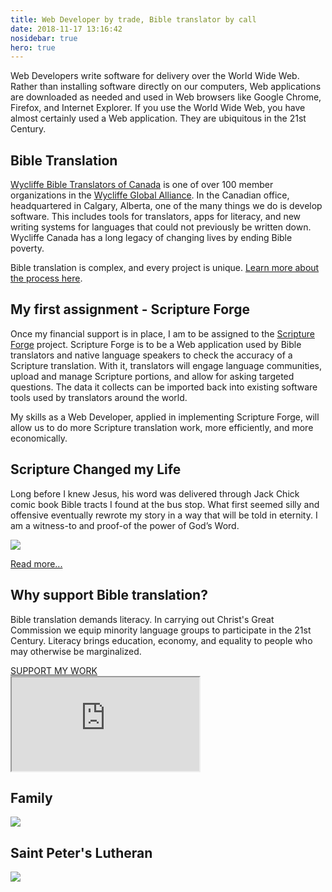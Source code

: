 ```yaml
---
title: Web Developer by trade, Bible translator by call
date: 2018-11-17 13:16:42
nosidebar: true
hero: true
---
```


Web Developers write software for delivery over the World Wide Web. Rather than installing software directly on our computers, Web applications are downloaded as needed and used in Web browsers like Google Chrome, Firefox, and Internet Explorer. If you use the World Wide Web, you have almost certainly used a Web application. They are ubiquitous in the 21st Century.

## Bible Translation

[Wycliffe Bible Translators of Canada](https://www.wycliffe.ca/) is one of over 100 member organizations in the [Wycliffe Global Alliance](http://www.wycliffe.net). In the Canadian office, headquartered in Calgary, Alberta, one of the many things we do is develop software. This includes tools for translators, apps for literacy, and new writing systems for languages that could not previously be written down. Wycliffe Canada has a long legacy of changing lives by ending Bible poverty.

Bible translation is complex, and every project is unique. [Learn more about the process here](https://www.wycliffe.ca/about/our-work/). 

## My first assignment - Scripture Forge

Once my financial support is in place, I am to be assigned to the [Scripture Forge](https://scriptureforge.org/) project. Scripture Forge is to be a Web application used by Bible translators and native language speakers to check the accuracy of a Scripture translation. With it, translators will engage language communities, upload and manage Scripture portions, and allow for asking targeted questions. The data it collects can be imported back into existing software tools used by translators around the world.

My skills as a Web Developer, applied in implementing Scripture Forge, will allow us to do more Scripture translation work, more efficiently, and more economically.

## Scripture Changed my Life

Long before I knew Jesus, his word was delivered through Jack Chick comic book Bible tracts I found at the bus stop. What first seemed silly and offensive eventually rewrote my story in a way that will be told in eternity. I am a witness-to and proof-of the power of God’s Word.

![](/images/21-chick-collection.jpg)

[Read more...](/about)

## Why support Bible translation?

Bible translation demands literacy. In carrying out Christ's Great Commission we equip minority language groups to participate in the 21st Century. Literacy brings education, economy, and equality to people who may otherwise be marginalized.

<div class="cta">
  <a href="/partner">
    <div class="btn">
      SUPPORT MY WORK
    </div>
  </a>
</div>

<div id="video-container">
  <iframe id="video" src="https://www.youtube.com/embed/8JXPUIFjXwo" allowfullscreen></iframe>
</div>

## Family

![](/images/20-family-photo.jpg)

## Saint Peter's Lutheran

![](/images/saint-peters-0.jpg)


